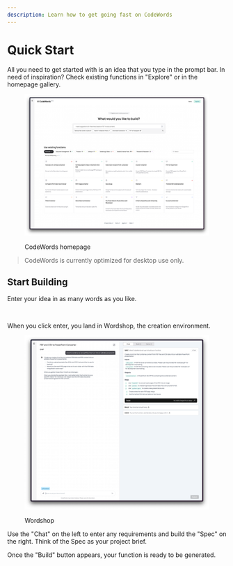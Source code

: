 ```yaml
---
description: Learn how to get going fast on CodeWords
---
```


# Quick Start

All you need to get started with is an idea that you type in the prompt bar. In need of inspiration? Check existing functions in "Explore" or in the homepage gallery.

<figure><img src="../.gitbook/assets/AZ - Arc -2024-12-10 at 17.30.31@2x.png" alt=""><figcaption><p>CodeWords homepage</p></figcaption></figure>

> CodeWords is currently optimized for desktop use only.



## Start Building

Enter your idea in as many words as you like.

<figure><img src="../.gitbook/assets/codewords-homepage-20241210-1080p (1).gif" alt=""><figcaption></figcaption></figure>

When you click enter, you land in Wordshop, the creation environment.

<figure><img src="../.gitbook/assets/AZ - Arc -2024-12-10 at 17.53.39@2x.png" alt=""><figcaption><p>Wordshop</p></figcaption></figure>

Use the "Chat" on the left to enter any requirements and build the "Spec" on the right. Think of the Spec as your project brief.&#x20;

Once the "Build" button appears, your function is ready to be generated.

<figure><img src="../.gitbook/assets/codewords-wordshop-build-20241210-1080p (1).gif" alt=""><figcaption></figcaption></figure>
